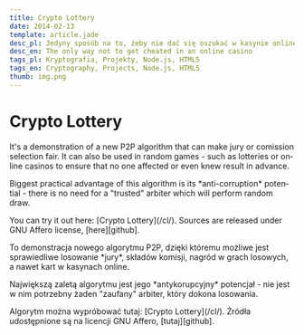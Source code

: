```yaml
---
title: Crypto Lottery
date: 2014-02-13
template: article.jade
desc_pl: Jedyny sposób na to, żeby nie dać się oszukać w kasynie online
desc_en: The only way not to get cheated in an online casino
tags_pl: Kryptografia, Projekty, Node.js, HTML5
tags_en: Cryptography, Projects, Node.js, HTML5
thumb: img.png
---
```


# Crypto Lottery

<div lang=en>

<p>It's a demonstration of a new P2P algorithm that can make jury or
comission selection fair. It can also be used in random games - such
as lotteries or online casinos to ensure that no one affected or even
knew result in advance.


<p>Biggest practical advantage of this algorithm is its *anti-corruption*
potential - there is no need for a "trusted" arbiter which will
perform random draw.

  
<p>You can try it out here: [Crypto Lottery](/cl/). Sources are released
under GNU Affero license, [here][github].    

</div>

<div lang=pl>

<p>To demonstracja nowego algorytmu P2P, dzięki któremu możliwe jest
sprawiedliwe losowanie *jury*, składów komisji, nagród w grach
losowych, a nawet kart w kasynach online.


<p>Największą zaletą algorytmu jest jego *antykorupcyjny* potencjał
- nie jest w nim potrzebny żaden "zaufany" arbiter, który dokona
losowania.

  
<p>Algorytm można wypróbować tutaj: [Crypto Lottery](/cl/). Źródła
udostępnione są na licencji GNU Affero, [tutaj][github].

</div>

   [github]: https://github.com/mafik/crypto-lottery

